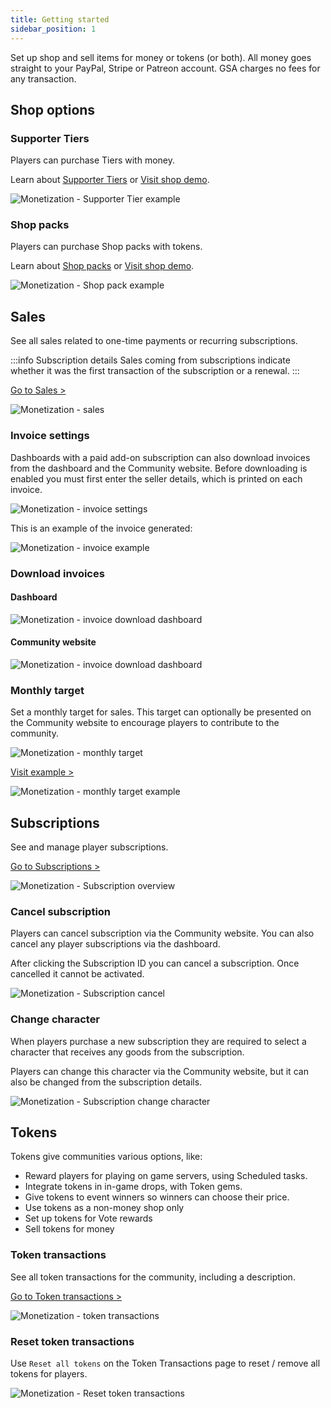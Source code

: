 ```yaml
---
title: Getting started
sidebar_position: 1
---
```


Set up shop and sell items for money or tokens (or both).
All money goes straight to your PayPal, Stripe or Patreon account. GSA charges no fees for any transaction.

## Shop options

### Supporter Tiers
Players can purchase Tiers with money.

Learn about [Supporter Tiers](/dashboard/monetization/supporter_tiers) or [Visit shop demo](https://demo.premiumark.net/supporter-tier).

![Monetization - Supporter Tier example](/img/dashboard/monetization/getting_started/example_supporter_tier_shop.jpg)

### Shop packs
Players can purchase Shop packs with tokens.

Learn about [Shop packs](/dashboard/monetization/shop_packs) or [Visit shop demo](https://demo.premiumark.net/shop).

![Monetization - Shop pack example](/img/dashboard/monetization/getting_started/example_shop_pack_shop.jpg)

## Sales
See all sales related to one-time payments or recurring subscriptions.

:::info Subscription details
Sales coming from subscriptions indicate whether it was the first transaction of the subscription or a renewal.
:::

[Go to Sales >](https://dash.gameserverapp.com/monetization/sales)

![Monetization - sales](/img/dashboard/monetization/getting_started/monetization_sales.jpg)

### Invoice settings
Dashboards with a paid add-on subscription can also download invoices from the dashboard and the Community website.
Before downloading is enabled you must first enter the seller details, which is printed on each invoice.

![Monetization - invoice settings](/img/dashboard/monetization/getting_started/invoice_settings.jpg)

This is an example of the invoice generated:

![Monetization - invoice example](/img/dashboard/monetization/getting_started/invoice_example.jpg)

### Download invoices

#### Dashboard

![Monetization - invoice download dashboard](/img/dashboard/monetization/getting_started/download_invoice_dashboard.jpg)

#### Community website

![Monetization - invoice download dashboard](/img/dashboard/monetization/getting_started/invoice_community_website_example.jpg)

### Monthly target
Set a monthly target for sales. This target can optionally be presented on the Community website to encourage players to contribute to the community.

![Monetization - monthly target](/img/dashboard/monetization/getting_started/monetization_monthly_target.jpg)

[Visit example >](https://demo.premiumark.net/page/18121-donate)

![Monetization - monthly target example](/img/dashboard/monetization/getting_started/monthly_target_community_website_example.jpg)



## Subscriptions
See and manage player subscriptions.

[Go to Subscriptions >](https://dash.gameserverapp.com/monetization/subscriptions)


![Monetization - Subscription overview](/img/dashboard/monetization/getting_started/subscription_overview.jpg)

### Cancel subscription
Players can cancel subscription via the Community website. You can also cancel any player subscriptions via the dashboard.

After clicking the Subscription ID you can cancel a subscription. Once cancelled it cannot be activated.

![Monetization - Subscription cancel](/img/dashboard/monetization/getting_started/subscription_cancel.jpg)

### Change character
When players purchase a new subscription they are required to select a character that receives any goods from the subscription.

Players can change this character via the Community website, but it can also be changed from the subscription details.

![Monetization - Subscription change character](/img/dashboard/monetization/getting_started/subscription_change_character.jpg)

## Tokens
Tokens give communities various options, like:
- Reward players for playing on game servers, using Scheduled tasks.
- Integrate tokens in in-game drops, with Token gems.
- Give tokens to event winners so winners can choose their price.
- Use tokens as a non-money shop only
- Set up tokens for Vote rewards
- Sell tokens for money

### Token transactions
See all token transactions for the community, including a description.

[Go to Token transactions >](https://dash.gameserverapp.com/monetization/token-transactions)

![Monetization - token transactions](/img/dashboard/monetization/getting_started/token_transactions.jpg)

### Reset token transactions
Use `Reset all tokens` on the Token Transactions page to reset / remove all tokens for players.

![Monetization - Reset token transactions](/img/dashboard/monetization/getting_started/reset_token_transactions.jpg)
